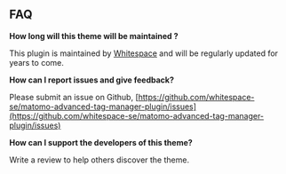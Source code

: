 ## FAQ

**How long will this theme will be maintained ?**

This plugin is maintained by [Whitespace](https://whitespace.se) and will be regularly updated for years to come.

**How can I report issues and give feedback?**

Please submit an issue on Github, [https://github.com/whitespace-se/matomo-advanced-tag-manager-plugin/issues](https://github.com/whitespace-se/matomo-advanced-tag-manager-plugin/issues)

**How can I support the developers of this theme?**

Write a review to help others discover the theme.
